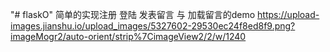 "# flaskO" 
简单的实现注册 登陆 发表留言 与 加载留言的demo
https://upload-images.jianshu.io/upload_images/5327602-29530ec24f8ed8f9.png?imageMogr2/auto-orient/strip%7CimageView2/2/w/1240